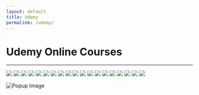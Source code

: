 ```yaml
---
layout: default
title: Udemy
permalink: /udemy/
---
```

# Udemy Online Courses
<hr class="hr-plain">
<p/>

<div class="udemy-container">
    <img src="/images/Udemy-Certificate-90-Minute-UX-Audit+UI-Redesign.jpg" class="img-rounded">
    <img src="/images/Udemy-Certificate-Build-Real-World-App-with-Dotnet-MAUI.png" class="img-rounded">
    <img src="/images/Udemy-Certificate-Developing-a-C-Compiler-From-Scratch.png" class="img-rounded">
    <img src="/images/Udemy-Certificate-Excel-Pivot-Tables-in-a-Nutshell.png" class="img-rounded">
    <img src="/images/Udemy-Certificate-Getting-Started-With-Power-Portals.png" class="img-rounded">
    <img src="/images/Udemy-Certificate-Goal-Setting-Mastery-Course.png" class="img-rounded">
    <img src="/images/Udemy-Certificate-How-to-fix-Power-Apps-Delegation-Warning.png" class="img-rounded">
    <img src="/images/Udemy-Certificate-Learn-SVG-Animation.png" class="img-rounded">
    <img src="/images/Udemy-Certificate-Master-Microsoft-Power-Automate-Expressions-in-2-hours.png" class="img-rounded">
    <img src="/images/Udemy-Certificate-Microsoft-Power-Apps-Table-Functions.png" class="img-rounded">
    <img src="/images/Udemy-Certificate-Microsoft-Power-Automate-for-Power-Apps-Developers.png" class="img-rounded">
    <img src="/images/Udemy-Certificate-Next-Level-CSS-Creative-Hover-And-Animation-Effects.png" class="img-rounded">
    <img src="/images/Udemy-Certificate-Power-Apps-Table-Functions.png" class="img-rounded">
    <img src="/images/Udemy-Certificate-The-Complete-Xamarin-Developer-Course-iOS-and-Android.png" class="img-rounded">
    <img src="/images/Udemy-Certificate-Whats-New-in-CSharp-7-8-9-10.png" class="img-rounded">
    <img src="/images/Udemy-Certificate-Working-with-Web-APIs-in-Microsoft-Power-Automate.jpg" class="img-rounded">
    <img src="/images/Udemy-Certificate-Working-with-Web-APIs-in-Microsoft-Power-Automate.png" class="img-rounded">
    <img src="/images/Udemy-Certificate-Zero-to-Hero-in-LangChain-Build-GenAI-apps-using-LangChain.png" class="img-rounded">
    <img src="/images/Udemy-Certificate-Zero-to-Hero-in-Ollama-Create-Local-LLM-Applications.png" class="img-rounded">
</div>

<p/>

<div id="overlay">
    <div id="popup">
    <img id="popupImage" src="" alt="Popup Image">
</div>
